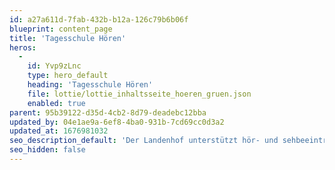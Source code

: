 ```yaml
---
id: a27a611d-7fab-432b-b12a-126c79b6b06f
blueprint: content_page
title: 'Tagesschule Hören'
heros:
  -
    id: Yvp9zLnc
    type: hero_default
    heading: 'Tagesschule Hören'
    file: lottie/lottie_inhaltsseite_hoeren_gruen.json
    enabled: true
parent: 95b39122-d35d-4cb2-8d79-deadebc12bba
updated_by: 04e1ae9a-6ef8-4ba0-931b-7cd69cc0d3a2
updated_at: 1676981032
seo_description_default: 'Der Landenhof unterstützt hör- und sehbeeinträchtigte Kinder & Jugendliche in ihrem selbstbestimmten Leben durch Förderung ihrer Fähigkeiten & Entwicklung'
seo_hidden: false
---
```

